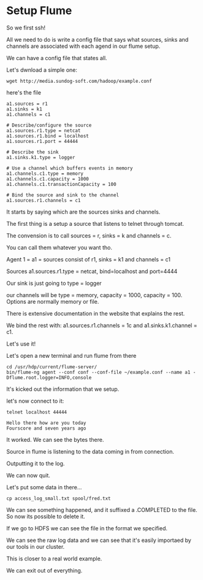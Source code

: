 # Setup Flume

So we first ssh!

All we need to do is write a config file that says what sources, sinks and channels are associated with each agend in our flume setup.

We can have a config file that states all.

Let's dwnload a simple one:

```
wget http://media.sundog-soft.com/hadoop/example.conf
```

here's the file

```
a1.sources = r1
a1.sinks = k1
a1.channels = c1

# Describe/configure the source
a1.sources.r1.type = netcat
a1.sources.r1.bind = localhost
a1.sources.r1.port = 44444

# Describe the sink
a1.sinks.k1.type = logger

# Use a channel which buffers events in memory
a1.channels.c1.type = memory
a1.channels.c1.capacity = 1000
a1.channels.c1.transactionCapacity = 100

# Bind the source and sink to the channel
a1.sources.r1.channels = c1
```

It starts by saying which are the sources sinks and channels.

The first thing is a setup a source that listens to telnet through tomcat.

The convension is to call sources = r, sinks = k and channels = c.

You can call them whatever you want tho.

Agent 1 = a1 = sources consist of r1, sinks = k1 and channels = c1

Sources a1.sources.r1.type = netcat, bind=localhost and port=4444

Our sink is just going to type = logger

our channels will be type = memory, capacity = 1000, capacity = 100. Options are normally memory or file.

There is extensive documentation in the website that explains the rest.

We bind the rest with: a1.sources.r1.channels = 1c and a1.sinks.k1.channel = c1.

Let's use it!

Let's open a new terminal and run flume from there

```
cd /usr/hdp/current/flume-server/
bin/flume-ng agent --conf conf --conf-file ~/example.conf --name a1 -Dflume.root.logger=INFO,console
```

It's kicked out the information that we setup.

let's now connect to it:

```
telnet localhost 44444

Hello there how are you today
Fourscore and seven years ago
```

It worked. We can see the bytes there.

Source in flume is listening to the data coming in from connection.

Outputting it to the log.

We can now quit.

Let's put some data in there...

```
cp access_log_small.txt spool/fred.txt
```

We can see something happened, and it suffixed a .COMPLETED to the file. So now its possible to delete it.

If we go to HDFS we can see the file in the format we specified.

We can see the raw log data and we can see that it's easily importaed by our tools in our cluster.

This is closer to a real world example.

We can exit out of everything.










